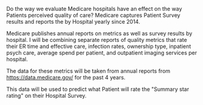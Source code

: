 Do the way we evaluate Medicare hospitals have an effect on the way Patients perceived quality of care?
Medicare captures Patient Survey results and reports the by Hospital yearly since 2014. 

Medicare publishes annual reports on metrics as well as survey results by hospital. I will be combining separate reports of quality metrics that rate their ER time and effective care, infection rates, ownership type, inpatient psych care, average spend per patient, and outpatient imaging services per hospital.


The data for these metrics will be taken from annual reports from https://data.medicare.gov/ for the past 4 years.

This data will be used to predict what Patient will rate the "Summary star rating" on their Hospital Survey.